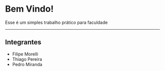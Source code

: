 Bem Vindo!
===================

Esse é um simples trabalho prático para faculdade

----------


Integrantes
-------------

 - Filipe Morelli
 - Thiago Pereira
 - Pedro Miranda